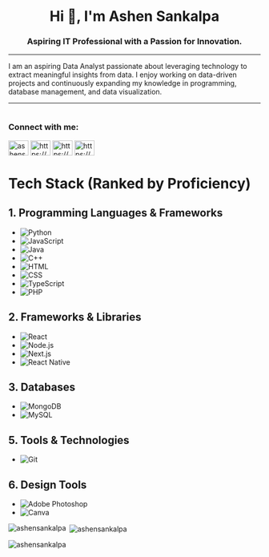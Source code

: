 
<h1 align="center">Hi 👋, I'm Ashen Sankalpa</h1>
<h3 align="center">Aspiring IT Professional with a Passion for Innovation.</h3>
<hr>
I am an aspiring Data Analyst passionate about leveraging technology to extract meaningful insights from data. I enjoy working on data-driven projects and continuously expanding my knowledge in programming, database management, and data visualization.
<hr>
<p align="left"> <a href="https://twitter.com/" target="blank"><img src="https://img.shields.io/twitter/follow/?logo=twitter&style=for-the-badge" alt="" /></a> </p>

<h3 align="left">Connect with me:</h3>
<p align="left">
<a href="https://www.linkedin.com/in/ashen-sankalpa-5b64201ab/" target="blank"><img align="center" src="https://raw.githubusercontent.com/rahuldkjain/github-profile-readme-generator/master/src/images/icons/Social/linked-in-alt.svg" alt="ashensankalpa" height="30" width="40" /></a>
<a href="https://twitter.com/https://x.com/ashensankalpa6" target="blank"><img align="center" src="https://raw.githubusercontent.com/rahuldkjain/github-profile-readme-generator/master/src/images/icons/Social/twitter.svg" alt="https://x.com/ashensankalpa6" height="30" width="40" /></a>
<a href="https://web.facebook.com/ashen.jayasuriya.3?mibextid=wwXIfr&rdid=uGq3wOfNVl5SfRwU&share_url=https%3A%2F%2Fweb.facebook.com%2Fshare%2F1DK3H8DTFH%2F%3Fmibextid%3DwwXIfr%26_rdc%3D1%26_rdr#" target="blank"><img align="center" src="https://raw.githubusercontent.com/rahuldkjain/github-profile-readme-generator/master/src/images/icons/Social/facebook.svg" alt="https://www.facebook.com/ashen.jayasuriya.3" height="30" width="40" /></a>  
<a href="https://www.instagram.com/i__shane_?igsh=NDF1YmowdnRkemxk&utm_source=qr" target="blank"><img align="center" src="https://raw.githubusercontent.com/rahuldkjain/github-profile-readme-generator/master/src/images/icons/Social/instagram.svg" alt="https://www.instagram.com/i_shane" height="30" width="40" /></a>
</p>

# Tech Stack (Ranked by Proficiency)

## 1. Programming Languages & Frameworks
- ![Python](https://img.shields.io/badge/Python-3776AB?style=for-the-badge&logo=python&logoColor=white)
- ![JavaScript](https://img.shields.io/badge/JavaScript-F7DF1E?style=for-the-badge&logo=javascript&logoColor=black)
- ![Java](https://img.shields.io/badge/Java-ED8B00?style=for-the-badge&logo=java&logoColor=white)
- ![C++](https://img.shields.io/badge/C++-00599C?style=for-the-badge&logo=c%2B%2B&logoColor=white)
- ![HTML](https://img.shields.io/badge/HTML5-E34F26?style=for-the-badge&logo=html5&logoColor=white)
- ![CSS](https://img.shields.io/badge/CSS3-1572B6?style=for-the-badge&logo=css3&logoColor=white)
- ![TypeScript](https://img.shields.io/badge/TypeScript-007ACC?style=for-the-badge&logo=typescript&logoColor=white)
- ![PHP](https://img.shields.io/badge/PHP-777BB4?style=for-the-badge&logo=php&logoColor=white)

## 2. Frameworks & Libraries
- ![React](https://img.shields.io/badge/React-20232A?style=for-the-badge&logo=react&logoColor=61DAFB)
- ![Node.js](https://img.shields.io/badge/Node.js-339933?style=for-the-badge&logo=nodedotjs&logoColor=white)
- ![Next.js](https://img.shields.io/badge/Next.js-000000?style=for-the-badge&logo=nextdotjs&logoColor=white)
- ![React Native](https://img.shields.io/badge/React_Native-20232A?style=for-the-badge&logo=react&logoColor=61DAFB)

## 3. Databases
- ![MongoDB](https://img.shields.io/badge/MongoDB-47A248?style=for-the-badge&logo=mongodb&logoColor=white)
- ![MySQL](https://img.shields.io/badge/MySQL-4479A1?style=for-the-badge&logo=mysql&logoColor=white)

## 5. Tools & Technologies
- ![Git](https://img.shields.io/badge/Git-F05032?style=for-the-badge&logo=git&logoColor=white)

## 6. Design Tools
- ![Adobe Photoshop](https://img.shields.io/badge/Adobe%20Photoshop-31A8FF?style=for-the-badge&logo=adobephotoshop&logoColor=white)
- ![Canva](https://img.shields.io/badge/Canva-00C4CC?style=for-the-badge&logo=canva&logoColor=white)

<p><img align="left" src="https://github-readme-stats.vercel.app/api/top-langs?username=ashensankalpa&show_icons=true&locale=en&layout=compact" alt="ashensankalpa" /></p>

<p>&nbsp;<img align="center" src="https://github-readme-stats.vercel.app/api?username=ashensankalpa&show_icons=true&locale=en" alt="ashensankalpa" /></p>

<p><img align="center" src="https://github-readme-streak-stats.herokuapp.com/?user=ashensankalpa&" alt="ashensankalpa" /></p>
